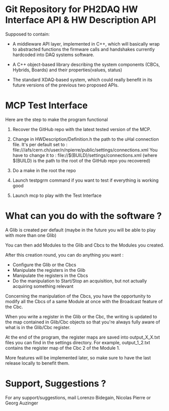Git Repository for PH2DAQ HW Interface API & HW Description API
===============================================================


Supposed to contain:

- A middleware API layer, implemented in C++, which will basically wrap
to abstracted functions the firmware calls and handshakes currently
hardcoded into DAQ systems software.

- A C++ object-based library describing the system components (CBCs,
Hybrids, Boards) and their properties(values, status)

- The standard XDAQ-based system, which could really benefit in its
future versions of the previous two proposed APIs.



MCP Test Interface
==================

Here are the step to make the program functional

1. Recover the GitHub repo with the latest tested version of the MCP.

2. Change in HWDescription/Definition.h the path to the uHal connection file.
   It's per default set to : file:///afs/cern.ch/user/n/npierre/public/settings/connections.xml
   You have to change it to : file://$(BUILD)/settings/connections.xml
   (where $(BUILD) is the path to the root of the GitHub repo you recovered)

3. Do a make in the root the repo

4. Launch testpgrm command if you want to test if everything is working good

5. Launch mcp to play with the Test Interface



What can you do with the software ?
===================================

A Glib is created per default (maybe in the future you will be able to play with more than one Glib)

You can then add Modules to the Glib and Cbcs to the Modules you created.

After this creation round, you can do anything you want :
- Configure the Glib or the Cbcs
- Manipulate the registers in the Glib
- Manipulate the registers in the Cbcs
- Do the manipulation to Start/Stop an acquisition, but not actually acquiring something relevant

Concerning the manipulation of the Cbcs, you have the opportunity to modify all the
Cbcs of a same Module at once with the Broadcast feature of the Cbc.

When you write a register in the Glib or the Cbc, the writing is updated to the
map contained in Glib/Cbc objects so that you're always fully aware of what is
in the Glib/Cbc register.

At the end of the program, the register maps are saved into output_X_X.txt files
you can find in the settings directory. For example, output_1_2.txt contains the
register map of the Cbc 2 of the Module 1.

More features will be implemented later, so make sure to have the last release
locally to benefit them.



Support, Suggestions ?
======================

For any support/suggestions, mail Lorenzo Bidegain, Nicolas Pierre or Georg Auzinger

